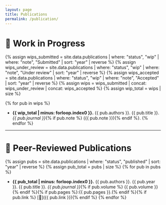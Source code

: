 ```yaml
---
layout: page
title: Publications
permalink: /publication/
---
```




# 📝 Work in Progress

{% assign wips_submitted = site.data.publications | where: "status", "wip" | where: "note", "Submitted" | sort: "year" | reverse %}
{% assign wips_under_review = site.data.publications | where: "status", "wip" | where: "note", "Under review" | sort: "year" | reverse %}
{% assign wips_accepted = site.data.publications | where: "status", "wip" | where: "note", "Accepted" | sort: "year" | reverse %}
{% assign wips = wips_submitted | concat: wips_under_review | concat: wips_accepted %}
{% assign wip_total = wips | size %}

{% for pub in wips %}
- **{{ wip_total | minus: forloop.index0 }}.** {{ pub.authors }}. {{ pub.title }}. *{{ pub.journal }}*{% if pub.note %} ({{ pub.note }}){% endif %}.
{% endfor %}
---
# 📔 Peer-Reviewed Publications

{% assign pubs = site.data.publications | where: "status", "published" | sort: "year" | reverse %}
{% assign pub_total = pubs | size %}
{% for pub in pubs %}
- **{{ pub_total | minus: forloop.index0 }}.** {{ pub.authors }}. {{ pub.year }}. {{ pub.title }}. *{{ pub.journal }}*{% if pub.volume %} {{ pub.volume }}{% endif %}{% if pub.pages %}:{{ pub.pages }}.{% endif %}{% if pub.link %} [🔗]({{ pub.link }}){% endif %}
{% endfor %}
